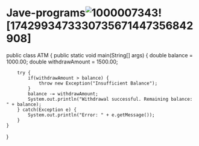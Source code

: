 # Jave-programs![1000007343](https://github.com/user-attachments/assets/045bd44d-9451-458f-9383-198961bf958d)![1742993473330735671447356842908]





public class ATM {
    public static void main(String[] args) {
        double balance = 1000.00;
        double withdrawAmount = 1500.00;
        
        try {
            if(withdrawAmount > balance) {
                throw new Exception("Insufficient Balance");
            }
            balance -= withdrawAmount;
            System.out.println("Withdrawal successful. Remaining balance: " + balance);
        } catch(Exception e) {
            System.out.println("Error: " + e.getMessage());
        }
    }
}
